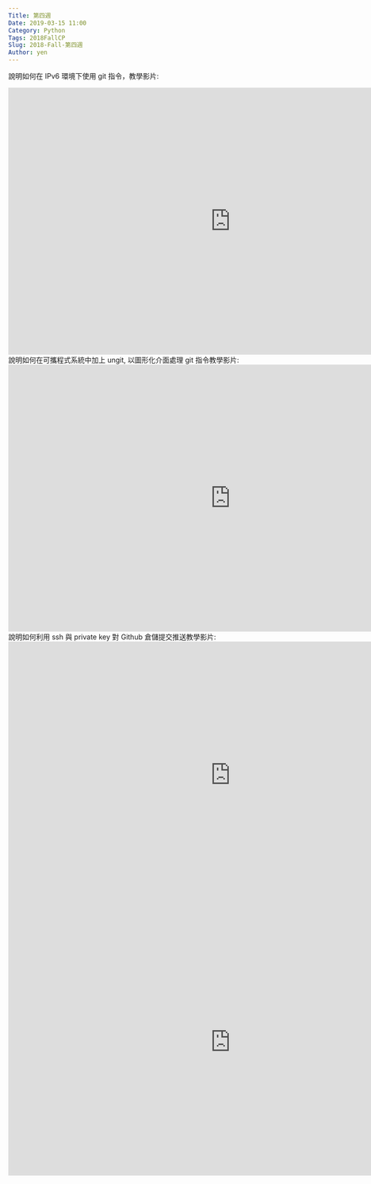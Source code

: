 ```yaml
---
Title: 第四週
Date: 2019-03-15 11:00
Category: Python
Tags: 2018FallCP
Slug: 2018-Fall-第四週
Author: yen
---
```


說明如何在 IPv6 環境下使用 git 指令，教學影片:
<iframe width="895" height="538" src="https://www.youtube.com/embed/M8RF-dPXzHs" frameborder="0" allow="accelerometer; autoplay; encrypted-media; gyroscope; picture-in-picture" allowfullscreen></iframe>
說明如何在可攜程式系統中加上 ungit, 以圖形化介面處理 git 指令教學影片:
<iframe width="895" height="538" src="https://www.youtube.com/embed/1O0WgN7Y3zI" frameborder="0" allow="accelerometer; autoplay; encrypted-media; gyroscope; picture-in-picture" allowfullscreen></iframe>
說明如何利用 ssh 與 private key 對 Github 倉儲提交推送教學影片:
<iframe width="895" height="538" src="https://www.youtube.com/embed/t4PslV5Abjs" frameborder="0" allow="accelerometer; autoplay; encrypted-media; gyroscope; picture-in-picture" allowfullscreen></iframe>
<iframe width="895" height="538" src="https://www.youtube.com/embed/wlShI_2oMKE" frameborder="0" allow="accelerometer; autoplay; encrypted-media; gyroscope; picture-in-picture" allowfullscreen></iframe>
